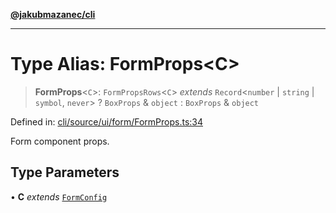 [**@jakubmazanec/cli**](../README.md)

---

# Type Alias: FormProps\<C\>

> **FormProps**\<`C`\>: `FormPropsRows`\<`C`\> _extends_ `Record`\<`number` \| `string` \| `symbol`,
> `never`\> ? `BoxProps` & `object` : `BoxProps` & `object`

Defined in:
[cli/source/ui/form/FormProps.ts:34](https://github.com/jakubmazanec/tools/blob/d8ee2855cc8c253cbcc5c4d49e7356ff8450cbde/packages/cli/source/ui/form/FormProps.ts#L34)

Form component props.

## Type Parameters

• **C** _extends_ [`FormConfig`](FormConfig.md)
